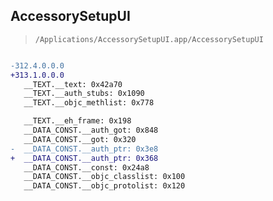 ## AccessorySetupUI

> `/Applications/AccessorySetupUI.app/AccessorySetupUI`

```diff

-312.4.0.0.0
+313.1.0.0.0
   __TEXT.__text: 0x42a70
   __TEXT.__auth_stubs: 0x1090
   __TEXT.__objc_methlist: 0x778

   __TEXT.__eh_frame: 0x198
   __DATA_CONST.__auth_got: 0x848
   __DATA_CONST.__got: 0x320
-  __DATA_CONST.__auth_ptr: 0x3e8
+  __DATA_CONST.__auth_ptr: 0x368
   __DATA_CONST.__const: 0x24a8
   __DATA_CONST.__objc_classlist: 0x100
   __DATA_CONST.__objc_protolist: 0x120

```

